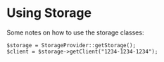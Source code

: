 # Using Storage


Some notes on how to use the storage classes:

	$storage = StorageProvider::getStorage();
	$client = $storage->getClient("1234-1234-1234");







